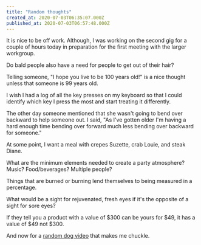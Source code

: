 ```yaml
---
title: "Random thoughts"
created_at: 2020-07-03T06:35:07.000Z
published_at: 2020-07-03T06:57:48.000Z
---
```

It is nice to be off work. Although, I was working on the second gig for a couple of hours today in preparation for the first meeting with the larger workgroup. 

Do bald people also have a need for people to get out of their hair?

Telling someone, "I hope you live to be 100 years old!" is a nice thought unless that someone is 99 years old.

I wish I had a log of all the key presses on my keyboard so that I could identify which key I press the most and start treating it differently.

The other day someone mentioned that she wasn't going to bend over backward to help someone out. I said, "As I've gotten older I'm having a hard enough time bending over forward much less bending over backward for someone."

At some point, I want a meal with crepes Suzette, crab Louie, and steak Diane. 

What are the minimum elements needed to create a party atmosphere? Music? Food/beverages? Multiple people?

Things that are burned or burning lend themselves to being measured in a percentage.

What would be a sight for rejuvenated, fresh eyes if it's the opposite of a sight for sore eyes?

If they tell you a product with a value of $300 can be yours for $49, it has a value of $49 not $300.

And now for a [random dog video](https://www.tiktok.com/@kxam1/video/6842685104830041350?u_code=dad3i4beg6jmg5&preview_pb=0&language=en&_d=dad3ic1k3ffb5j&share_item_id=6842685104830041350&timestamp=1593437512&utm_campaign=client_share&app=musically&utm_medium=ios&user_id=6784162529503134726&tt_from=sms&utm_source=sms&source=h5_m) that makes me chuckle.
